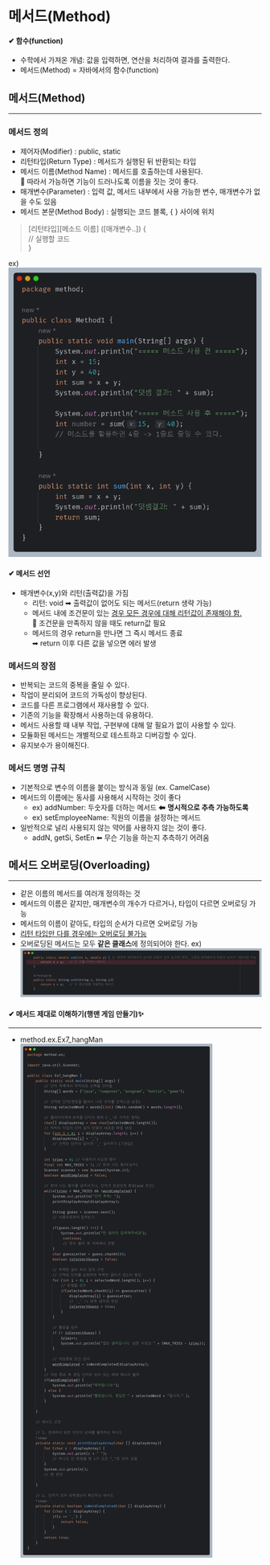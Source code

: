 # 메서드(Method) 

#### ✔ 함수(function)
- 수학에서 가져온 개념: 값을 입력하면, 연산을 처리하여 결과를 출력한다.
- 메서드(Method) = 자바에서의 함수(function)

## 메서드(Method)
<hr/>

### 메서드 정의
- 제어자(Modifier) : public, static
- 리턴타입(Return Type) : 메서드가 실행된 뒤 반환되는 타입
- 메서드 이름(Method Name) : 메서드를 호출하는데 사용된다.  
  🔸 따라서 가능하면 기능이 드러나도록 이름을 짓는 것이 좋다. 
- 매개변수(Parameter) : 입력 값, 메서드 내부에서 사용 가능한 변수, 매개변수가 없을 수도 있음
- 메서드 본문(Method Body) : 실행되는 코드 블록, { } 사이에 위치
> [리턴타입][메소드 이름] ([매개변수..]) {  
> // 실행할 코드  
> }

ex)
![메서드.png](image/메서드.png)



#### ✔ 메서드 선언
- 매개변수(x,y)와 리턴(출력값)을 가짐
  - 리턴: void ➡ 출력값이 없어도 되는 메서드(return 생략 가능)
  - 메서드 내에 조건문이 있는 <u>경우 모든 경우에 대해 리턴값이 존재해야 함.</u>   
    📌 조건문을 만족하지 않을 때도 return값 필요
  - 메서드의 경우 return을 만나면 그 즉시 메서드 종료  
    ➡ return 이후 다른 값을 넣으면 에러 발생

### 메서드의 장점
- 반복되는 코드의 중복을 줄일 수 있다. 
- 작업이 분리되어 코드의 가독성이 향상된다. 
- 코드를 다른 프로그램에서 재사용할 수 있다. 
- 기존의 기능을 확장해서 사용하는데 유용하다.
- 메서드 사용할 때 내부 작업, 구현부에 대해 알 필요가 없이 사용할 수 있다. 
- 모듈화된 메서드는 개별적으로 테스트하고 디버깅할 수 있다. 
- 유지보수가 용이해진다. 

### 메서드 명명 규칙
- 기본적으로 변수의 이름을 붙이는 방식과 동일 (ex. CamelCase)
- 메서드의 이름에는 동사를 사용해서 시작하는 것이 좋다
  - ex) addNumber: 두숫자를 더하는 메서드 ⬅ **명시적으로 추측 가능하도록**
  - ex) setEmployeeName: 직원의 이름을 설정하는 메서드
- 일반적으로 널리 사용되지 않는 약어를 사용하지 않는 것이 좋다.
  - addN, getSi, SetEn ⬅ 무슨 기능을 하는지 추측하기 어려움


## 메서드 오버로딩(Overloading)
<hr/>

- 같은 이름의 메서드를 여러개 정의하는 것
- 메서드의 이름은 같지만, 매개변수의 개수가 다르거나, 타입이 다르면 오버로딩 가능
- 메서드의 이름이 같아도, 타입의 순서가 다르면 오버로딩 가능
- <u> 리턴 타입만 다를 경우에는 오버로딩 불가능</u>
- 오버로딩된 메서드는 모두 **같은 클래스**에 정의되어야 한다. 
ex)
![img_2.png](image/오버로딩.png)


#### ✔ 메서드 제대로 이해하기(행맨 게임 만들기)✨
<hr/>

- method.ex.Ex7_hangMan
![행맨.png](image/행맨.png)





